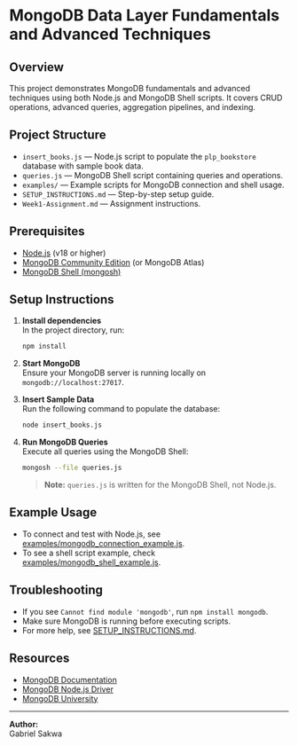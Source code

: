 # MongoDB Data Layer Fundamentals and Advanced Techniques

## Overview

This project demonstrates MongoDB fundamentals and advanced techniques using both Node.js and MongoDB Shell scripts. It covers CRUD operations, advanced queries, aggregation pipelines, and indexing.

## Project Structure

- `insert_books.js` — Node.js script to populate the `plp_bookstore` database with sample book data.
- `queries.js` — MongoDB Shell script containing queries and operations.
- `examples/` — Example scripts for MongoDB connection and shell usage.
- `SETUP_INSTRUCTIONS.md` — Step-by-step setup guide.
- `Week1-Assignment.md` — Assignment instructions.

## Prerequisites

- [Node.js](https://nodejs.org/) (v18 or higher)
- [MongoDB Community Edition](https://www.mongodb.com/try/download/community) (or MongoDB Atlas)
- [MongoDB Shell (mongosh)](https://www.mongodb.com/docs/mongodb-shell/)

## Setup Instructions

1. **Install dependencies**  
   In the project directory, run:
   ```sh
   npm install
   ```

2. **Start MongoDB**  
   Ensure your MongoDB server is running locally on `mongodb://localhost:27017`.

3. **Insert Sample Data**  
   Run the following command to populate the database:
   ```sh
   node insert_books.js
   ```

4. **Run MongoDB Queries**  
   Execute all queries using the MongoDB Shell:
   ```sh
   mongosh --file queries.js
   ```

   > **Note:** `queries.js` is written for the MongoDB Shell, not Node.js.

## Example Usage

- To connect and test with Node.js, see [examples/mongodb_connection_example.js](examples/mongodb_connection_example.js).
- To see a shell script example, check [examples/mongodb_shell_example.js](examples/mongodb_shell_example.js).

## Troubleshooting

- If you see `Cannot find module 'mongodb'`, run `npm install mongodb`.
- Make sure MongoDB is running before executing scripts.
- For more help, see [SETUP_INSTRUCTIONS.md](SETUP_INSTRUCTIONS.md).

## Resources

- [MongoDB Documentation](https://docs.mongodb.com/)
- [MongoDB Node.js Driver](https://mongodb.github.io/node-mongodb-native/)
- [MongoDB University](https://university.mongodb.com/)

---
**Author:**  
Gabriel Sakwa
